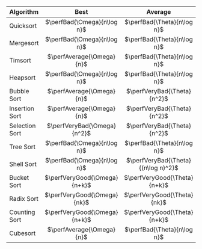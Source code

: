 | Algorithm | Best | Average | Worst | Space | Remark |
| :-- | :-: | :-: | :-: | :-: | :-: |
| Quicksort | $\perfBad{\Omega}{n\log n}$ | $\perfBad{\Theta}{n\log n}$ | $\perfVeryBad{O}{n^2}$ | $\perfGood{O}{\log n}$ | tbd |
| Mergesort | $\perfBad{\Omega}{n\log n}$ | $\perfBad{\Theta}{n\log n}$ | $\perfBad{O}{n\log n}$ | $\perfAverage{O}{n}$ | tbd |
| Timsort | $\perfAverage{\Omega}{n}$ | $\perfBad{\Theta}{n\log n}$ | $\perfBad{O}{n\log n}$ | $\perfAverage{O}{n}$ | tbd |
| Heapsort | $\perfBad{\Omega}{n\log n}$ | $\perfBad{\Theta}{n\log n}$ | $\perfBad{O}{n\log n}$ | $\perfVeryGood{O}{1}$ | tbd |
| Bubble Sort | $\perfAverage{\Omega}{n}$ | $\perfVeryBad{\Theta}{n^2}$ | $\perfVeryBad{O}{n^2}$ | $\perfVeryGood{O}{1}$ | tbd |
| Insertion Sort | $\perfAverage{\Omega}{n}$ | $\perfVeryBad{\Theta}{n^2}$ | $\perfVeryBad{O}{n^2}$ | $\perfVeryGood{O}{1}$ | tbd |
| Selection Sort | $\perfVeryBad{\Omega}{n^2}$ | $\perfVeryBad{\Theta}{n^2}$ | $\perfVeryBad{O}{n^2}$ | $\perfVeryGood{O}{1}$ | tbd |
| Tree Sort | $\perfBad{\Omega}{n\log n}$ | $\perfBad{\Theta}{n\log n}$ | $\perfVeryBad{O}{n^2}$ | $\perfAverage{O}{n}$ | tbd |
| Shell Sort | $\perfBad{\Omega}{n\log n}$ | $\perfVeryBad{\Theta}{(n\log n)^2}$ | $\perfVeryBad{O}{(n\log n)^2}$ | $\perfVeryGood{O}{1}$ | tbd |
| Bucket Sort | $\perfVeryGood{\Omega}{n+k}$ | $\perfVeryGood{\Theta}{n+k}$ | $\perfVeryBad{O}{n^2}$ | $\perfAverage{O}{n}$ | tbd |
| Radix Sort | $\perfVeryGood{\Omega}{nk}$ | $\perfVeryGood{\Theta}{nk}$ | $\perfVeryGood{O}{nk}$ | $\perfAverage{O}{n+k}$ | tbd |
| Counting Sort | $\perfVeryGood{\Omega}{n+k}$ | $\perfVeryGood{\Theta}{n+k}$ | $\perfGood{O}{n+k}$ | $\perfAverage{O}{k}$ | tbd |
| Cubesort | $\perfAverage{\Omega}{n}$ | $\perfBad{\Theta}{n\log n}$ | $\perfBad{O}{n\log n}$ | $\perfAverage{O}{n}$ | tbd |
